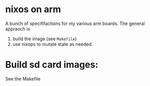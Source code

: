 # nixos on arm

A bunch of specififactions for my various arm boards. The general appraoch is

1. build the image (see `Makefile`)
2. use nixops to mutate state as needed.
# Build sd card images:

See the Makefile